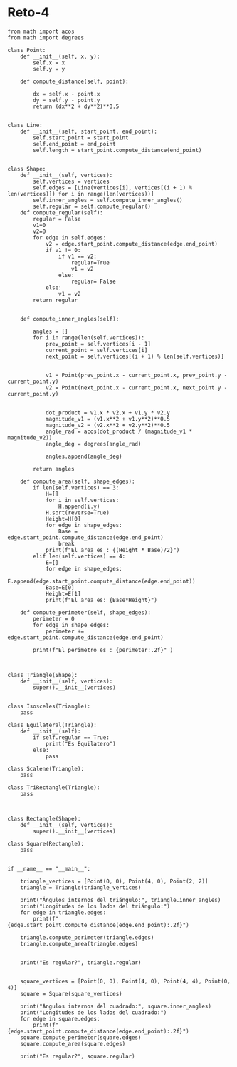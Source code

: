 # Reto-4
    from math import acos
    from math import degrees
    
    class Point:
        def __init__(self, x, y):
            self.x = x
            self.y = y
    
        def compute_distance(self, point):
    
            dx = self.x - point.x
            dy = self.y - point.y
            return (dx**2 + dy**2)**0.5
    
    
    class Line:
        def __init__(self, start_point, end_point):
            self.start_point = start_point
            self.end_point = end_point
            self.length = start_point.compute_distance(end_point)
    
    
    class Shape:
        def __init__(self, vertices):
            self.vertices = vertices
            self.edges = [Line(vertices[i], vertices[(i + 1) % len(vertices)]) for i in range(len(vertices))]
            self.inner_angles = self.compute_inner_angles()
            self.regular = self.compute_regular()
        def compute_regular(self):
            regular = False
            v1=0
            v2=0
            for edge in self.edges:
                v2 = edge.start_point.compute_distance(edge.end_point)
                if v1 != 0:
                    if v1 == v2:
                        regular=True
                        v1 = v2
                    else:
                        regular= False
                else:
                    v1 = v2
            return regular
    
    
        def compute_inner_angles(self):
    
            angles = []
            for i in range(len(self.vertices)):
                prev_point = self.vertices[i - 1]
                current_point = self.vertices[i]
                next_point = self.vertices[(i + 1) % len(self.vertices)]
    
    
                v1 = Point(prev_point.x - current_point.x, prev_point.y - current_point.y)
                v2 = Point(next_point.x - current_point.x, next_point.y - current_point.y)
    
    
                dot_product = v1.x * v2.x + v1.y * v2.y
                magnitude_v1 = (v1.x**2 + v1.y**2)**0.5
                magnitude_v2 = (v2.x**2 + v2.y**2)**0.5
                angle_rad = acos(dot_product / (magnitude_v1 * magnitude_v2))
                angle_deg = degrees(angle_rad)
    
                angles.append(angle_deg)
    
            return angles
    
        def compute_area(self, shape_edges):
            if len(self.vertices) == 3:
                H=[]
                for i in self.vertices:
                    H.append(i.y)
                H.sort(reverse=True)
                Height=H[0]
                for edge in shape_edges:
                    Base = edge.start_point.compute_distance(edge.end_point)
                    break
                print(f"El area es : {(Height * Base)/2}")
            elif len(self.vertices) == 4:
                E=[]
                for edge in shape_edges:
                    E.append(edge.start_point.compute_distance(edge.end_point))
                Base=E[0]
                Height=E[1]
                print(f"El area es: {Base*Height}")
    
        def compute_perimeter(self, shape_edges):
            perimeter = 0
            for edge in shape_edges:
                perimeter += edge.start_point.compute_distance(edge.end_point)
    
            print(f"El perimetro es : {perimeter:.2f}" )
    
    
    
    class Triangle(Shape):
        def __init__(self, vertices):
            super().__init__(vertices)
    
    
    class Isosceles(Triangle):
        pass
    
    class Equilateral(Triangle):
        def __init__(self):
            if self.regular == True:
                print("Es Equilatero")
            else:
                pass
    
    class Scalene(Triangle):
        pass
    
    class TriRectangle(Triangle):
        pass
    
    
    
    class Rectangle(Shape):
        def __init__(self, vertices):
            super().__init__(vertices)
    
    class Square(Rectangle):
        pass
    
    
    if __name__ == "__main__":
    
        triangle_vertices = [Point(0, 0), Point(4, 0), Point(2, 2)]
        triangle = Triangle(triangle_vertices)
    
        print("Ángulos internos del triángulo:", triangle.inner_angles)
        print("Longitudes de los lados del triángulo:")
        for edge in triangle.edges:
            print(f"{edge.start_point.compute_distance(edge.end_point):.2f}")
    
        triangle.compute_perimeter(triangle.edges)
        triangle.compute_area(triangle.edges)
    
    
        print("Es regular?", triangle.regular)
    
    
        square_vertices = [Point(0, 0), Point(4, 0), Point(4, 4), Point(0, 4)]
        square = Square(square_vertices)
    
        print("Ángulos internos del cuadrado:", square.inner_angles)
        print("Longitudes de los lados del cuadrado:")
        for edge in square.edges:
            print(f"{edge.start_point.compute_distance(edge.end_point):.2f}")
        square.compute_perimeter(square.edges)
        square.compute_area(square.edges)
    
        print("Es regular?", square.regular)
